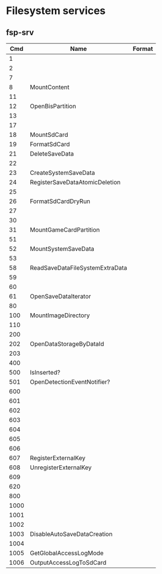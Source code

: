 # Filesystem services

## fsp-srv

| Cmd  | Name                            | Format |
| ---- | ------------------------------- | ------ |
| 1    |                                 |        |
| 2    |                                 |        |
| 7    |                                 |        |
| 8    | MountContent                    |        |
| 11   |                                 |        |
| 12   | OpenBisPartition                |        |
| 13   |                                 |        |
| 17   |                                 |        |
| 18   | MountSdCard                     |        |
| 19   | FormatSdCard                    |        |
| 21   | DeleteSaveData                  |        |
| 22   |                                 |        |
| 23   | CreateSystemSaveData            |        |
| 24   | RegisterSaveDataAtomicDeletion  |        |
| 25   |                                 |        |
| 26   | FormatSdCardDryRun              |        |
| 27   |                                 |        |
| 30   |                                 |        |
| 31   | MountGameCardPartition          |        |
| 51   |                                 |        |
| 52   | MountSystemSaveData             |        |
| 53   |                                 |        |
| 58   | ReadSaveDataFileSystemExtraData |        |
| 59   |                                 |        |
| 60   |                                 |        |
| 61   | OpenSaveDataIterator            |        |
| 80   |                                 |        |
| 100  | MountImageDirectory             |        |
| 110  |                                 |        |
| 200  |                                 |        |
| 202  | OpenDataStorageByDataId         |        |
| 203  |                                 |        |
| 400  |                                 |        |
| 500  | IsInserted?                     |        |
| 501  | OpenDetectionEventNotifier?     |        |
| 600  |                                 |        |
| 601  |                                 |        |
| 602  |                                 |        |
| 603  |                                 |        |
| 604  |                                 |        |
| 605  |                                 |        |
| 606  |                                 |        |
| 607  | RegisterExternalKey             |        |
| 608  | UnregisterExternalKey           |        |
| 609  |                                 |        |
| 620  |                                 |        |
| 800  |                                 |        |
| 1000 |                                 |        |
| 1001 |                                 |        |
| 1002 |                                 |        |
| 1003 | DisableAutoSaveDataCreation     |        |
| 1004 |                                 |        |
| 1005 | GetGlobalAccessLogMode          |        |
| 1006 | OutputAccessLogToSdCard         |        |
